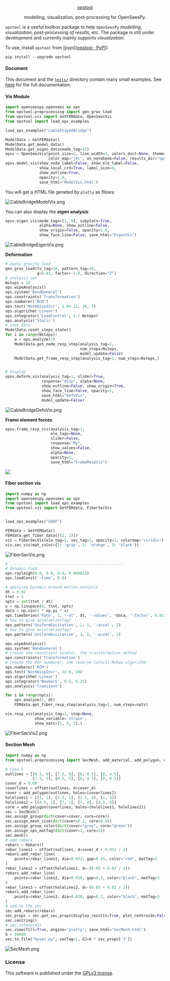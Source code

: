 <p align="center">
  <a href="https://github.com/yexiang1992/opstool">opstool</a>
  <p align="center">modelling, visualization, post-processing for OpenSeesPy.</p>
</p>

``opstool`` is a useful toolbox package to help ``OpenSeesPy`` *modelling*, *visualization*, *post-processing of results*, etc. The package is still under development and currently mainly supports *visualization*.

To use, install `opstool` from [pypi]([opstool · PyPI](https://pypi.org/project/opstool/)):

```
pip install --upgrade opstool
```

#### Document

This document and the [`tests/`](https://github.com/yexiang1992/opstool/tree/master/tests)
directory contain many small examples. See
[here]() for the full documentation.

#### Vis Module

```python
import openseespy.opensees as ops
from opstool.preprocessing import gen_grav_load
from opstool.vis import GetFEMdata, OpenSeesVis
from opstool import load_ops_examples

load_ops_examples("CableStayedBridge")
```

```python
ModelData = GetFEMdata()
ModelData.get_model_data()
ModelData.get_eigen_data(mode_tag=15)
opsv = OpenSeesVis(point_size=2, line_width=3, colors_dict=None, theme="plotly",
                   color_map="jet", on_notebook=False, results_dir="opstool_output")
opsv.model_vis(show_node_label=False, show_ele_label=False,
               show_local_crd=True, label_size=8,
               show_outline=True,
               opacity=1.0,
               save_html='ModelVis.html')
```

You will get a HTML file geneted by ``plotly``  as fllows:

![CableBridgeModelVis.png](https://s2.loli.net/2022/12/02/iPhmRDaO83AVkbv.png)

You can also display the **eigen analysis**:

<!--pytest-codeblocks:skip-->

```python
opsv.eigen_vis(mode_tags=[1, 9], subplots=True,
               alpha=None, show_outline=False,
               show_origin=False, opacity=1.0,
               show_face_line=False, save_html="EigenVis")
```

![CableBridgeEigenVis.png](https://s2.loli.net/2022/12/02/3UzvQldb8CSIYJw.png)

**Deformation**

```python
# apply gravity load
gen_grav_load(ts_tag=10, pattern_tag=10,
              g=9.81, factor=-1.0, direction="Z")
# analysis set
Nsteps = 10
ops.wipeAnalysis()
ops.system('BandGeneral')
ops.constraints('Transformation')
ops.numberer('RCM')
ops.test('NormDispIncr', 1.0e-12, 10, 3)
ops.algorithm('Linear')
ops.integrator('LoadControl', 1 / Nsteps)
ops.analysis('Static')
# save data
ModelData.reset_steps_state()
for i in range(Nsteps):
    a = ops.analyze(1)
    ModelData.get_node_resp_step(analysis_tag=1,
                                 num_steps=Nsteps,
                                 model_update=False)
    ModelData.get_frame_resp_step(analysis_tag=1, num_steps=Nsteps,)


# display
opsv.deform_vis(analysis_tag=1, slider=True,
                response="disp", alpha=None,
                show_outline=False, show_origin=True,
                show_face_line=False, opacity=1,
                save_html="DefoVis",
                model_update=False)
```

![CableBridgeDefoVis.png](https://s2.loli.net/2022/12/02/qV2XzOkiMQTRl5D.png)

**Frame element forces**

```python
opsv.frame_resp_vis(analysis_tag=1,
                    ele_tags=None,
                    slider=False,
                    response="My",
                    show_values=False,
                    alpha=None,
                    opacity=1,
                    save_html="FrameRespVis")
```

![](https://s2.loli.net/2022/12/02/5rWeYB6Uw4Si31d.png)

#### Fiber section vis

```python
import numpy as np
import openseespy.opensees as ops
from opstool import load_ops_examples
from opstool.vis import GetFEMdata, FiberSecVis


load_ops_examples("SDOF")

FEMdata = GetFEMdata()
FEMdata.get_fiber_data([(1, 1)])
vis = FiberSecVis(ele_tag=1, sec_tag=1, opacity=1, colormap='viridis')
vis.sec_vis(mat_color={1: 'gray', 2: 'orange', 3: 'black'})

```

![FiberSecVis.png](https://s2.loli.net/2022/12/03/jwvVecT3GCWbdBI.png)

```python
# --------------------------------------------------
# dynamic load
ops.rayleigh(0.0, 0.0, 0.0, 0.000625)
ops.loadConst('-time', 0.0)

# applying Dynamic Ground motion analysis
dt = 0.02
ttot = 5
npts = int(ttot / dt)
x = np.linspace(0, ttot, npts)
data = np.sin(2 * np.pi * x)
ops.timeSeries('Path', 2, '-dt', dt, '-values', *data, '-factor', 9.81)
# how to give accelseriesTag?
ops.pattern('UniformExcitation', 2, 1, '-accel', 2)
# how to give accelseriesTag?
ops.pattern('UniformExcitation', 3, 2, '-accel', 2)

ops.wipeAnalysis()
ops.system('BandGeneral')
# Create the constraint handler, the transformation method
ops.constraints('Transformation')
# Create the DOF numberer, the reverse Cuthill-McKee algorithm
ops.numberer('RCM')
ops.test('NormDispIncr', 1e-8, 10)
ops.algorithm('Linear')
ops.integrator('Newmark', 0.5, 0.25)
ops.analysis('Transient')

for i in range(npts):
    ops.analyze(1, dt)
    FEMdata.get_fiber_resp_step(analysis_tag=1, num_steps=npts)

vis.resp_vis(analysis_tag=1, step=None,
             show_variable='strain',
             show_mats=[1, 2, 3],)
```

![FiberSecVis2.png](https://s2.loli.net/2022/12/03/NQ5VOA6iUFtY9af.png)

#### Section Mesh

```python
import numpy as np
from opstool.preprocessing import SecMesh, add_material, add_polygon, add_circle, offset, Rebars
```

```python
# Case 5
outlines = [[0.5, 0], [7.5, 0], [8, 0.5], [8, 4.5],
            [7.5, 5], [0.5, 5], [0, 4.5], [0, 0.5]]
cover_d = 0.08
coverlines = offset(outlines, d=cover_d)
cover = add_polygon(outlines, holes=[coverlines])
holelines1 = [[1, 1], [3.5, 1], [3.5, 4], [1, 4]]
holelines2 = [[4.5, 1], [7, 1], [7, 4], [4.5, 4]]
core = add_polygon(coverlines, holes=[holelines1, holelines2])
sec = SecMesh()
sec.assign_group(dict(cover=cover, core=core))
sec.assign_mesh_size(dict(cover=0.2, core=0.4))
sec.assign_group_color(dict(cover="gray", core="green"))
sec.assign_ops_matTag(dict(cover=1, core=2))
sec.mesh()
# add rebars
rebars = Rebars()
rebar_lines1 = offset(outlines, d=cover_d + 0.032 / 2)
rebars.add_rebar_line(
    points=rebar_lines1, dia=0.032, gap=0.15, color="red", matTag=3
)
rebar_lines2 = offset(holelines1, d=-(0.05 + 0.02 / 2))
rebars.add_rebar_line(
    points=rebar_lines2, dia=0.020, gap=0.2, color="black", matTag=3
)
rebar_lines3 = offset(holelines2, d=-(0.05 + 0.02 / 2))
rebars.add_rebar_line(
    points=rebar_lines3, dia=0.020, gap=0.2, color="black", matTag=3
)
# add to the sec
sec.add_rebars(rebars)
sec_props = sec.get_sec_props(display_results=True, plot_centroids=False)
sec.centring()
# sec.rotate(45)
sec.view(fill=True, engine='plotly', save_html="SecMesh.html")
G = 10000
sec.to_file("mysec.py", secTag=1, GJ=G * sec_props['J'])

```

![SecMesh.png](https://s2.loli.net/2022/12/03/Jla3yTh1QxVZ9pk.png) 

### License

This software is published under the [GPLv3 license](https://www.gnu.org/licenses/gpl-3.0.en.html).

